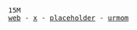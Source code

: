 <samp>
  <text>15M</text>
  <br>
  <a href="https://shauryadotp.me">web</a>  -  <a href="https://x.com/shauryadotp">x</a>  -  <a href="plceholder_">placeholder</a>  -  <a href="https://google.com/urmom" target="_blank">urmom</a>
</samp>
